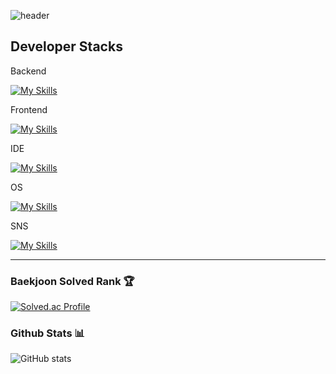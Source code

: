 ![header](https://capsule-render.vercel.app/api?type=transparent&color=000000&height=150&section=header&text=Welcome_in_yunho_island!&fontColor=8bb9e3&fontSize=40&animation=fadeIn&fontAlignY=55)


## Developer Stacks

Backend

[![My Skills](https://skillicons.dev/icons?i=java,py,c,cpp,swift)](https://skillicons.dev)



Frontend

[![My Skills](https://skillicons.dev/icons?i=js,html,css)](https://skillicons.dev)

IDE

[![My Skills](https://skillicons.dev/icons?i=idea,pycharm,visualstudio,vscode)](https://skillicons.dev)

OS

[![My Skills](https://skillicons.dev/icons?i=windows,apple,linux)](https://skillicons.dev)


SNS

    
[![My Skills](https://skillicons.dev/icons?i=github,git,instagram,notion,obsidian)](https://skillicons.dev)


---
<div>
	
### Baekjoon Solved Rank 🏆
[![Solved.ac Profile](http://mazassumnida.wtf/api/v2/generate_badge?boj=cyunho62100)](https://solved.ac/cyunho62100)


### Github Stats 📊
![GitHub stats](https://github-readme-stats.vercel.app/api?username=yunhoch0i&show_icons=true&theme=radical)

